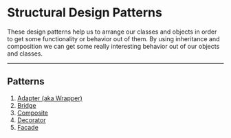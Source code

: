 # Structural Design Patterns

These design patterns help us to arrange our classes and objects in order to get some functionality or behavior out 
of them. By using inheritance and composition we can get some really interesting behavior out of our objects and 
classes.

---

## Patterns

1. [Adapter (aka Wrapper)](adapter/Adapter.md)
2. [Bridge](bridge/Bridge.md)
3. [Composite](composite/Composite.md)
4. [Decorator](decorator/Decorator.md)
5. [Facade](facade/Facade.md)
